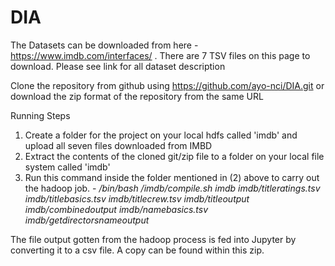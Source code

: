 # DIA

The Datasets can be downloaded from here - https://www.imdb.com/interfaces/ . There are 7 TSV files on this page to download. Please see link for all dataset description

Clone the repository from github using https://github.com/ayo-nci/DIA.git or download the zip format of the repository from the same URL

Running Steps
1. Create a folder for the project on your local hdfs called 'imdb' and upload all seven files downloaded from IMBD
2. Extract the contents of the cloned git/zip file to a folder on your local file system called 'imdb'
3. Run this command inside the folder mentioned in (2) above to carry out the hadoop job. - */bin/bash /imdb/compile.sh imdb imdb/titleratings.tsv imdb/titlebasics.tsv imdb/titlecrew.tsv imdb/titleoutput imdb/combinedoutput imdb/namebasics.tsv imdb/getdirectorsnameoutput*

The file output gotten from the hadoop process is fed into Jupyter by converting it to a csv file. A copy can be found within this zip. 
